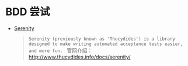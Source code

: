 # BDD 尝试

* [Serenity](https://github.com/serenity-bdd/serenity-core)
  > `Serenity (previously known as 'Thucydides') is a library designed to make writing automated acceptance tests easier, and more fun.
 `  官网介绍：http://www.thucydides.info/docs/serenity/
